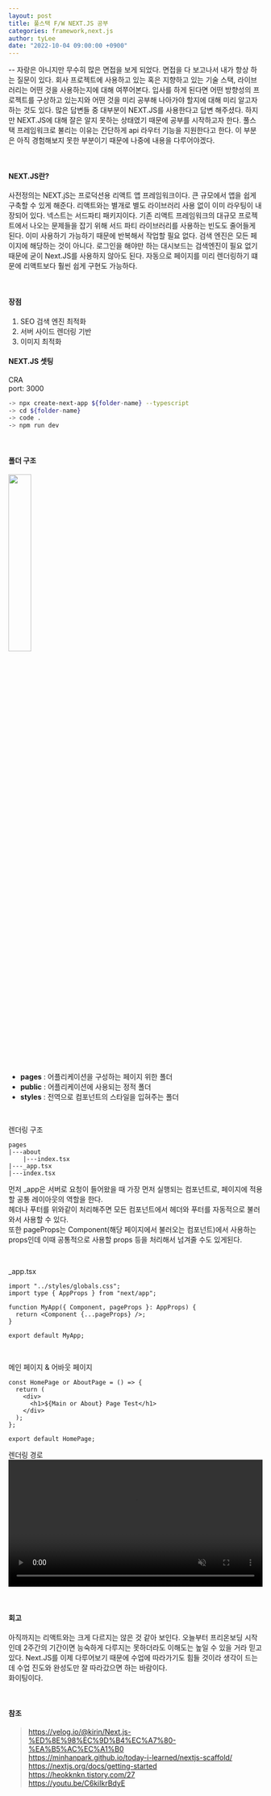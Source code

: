 ```yaml
---
layout: post
title: 풀스택 F/W NEXT.JS 공부
categories: framework,next.js
author: tyLee
date: "2022-10-04 09:00:00 +0900"
---
```


-- 자랑은 아니지만 무수히 많은 면접을 보게 되었다. 면접을 다 보고나서 내가 항상 하는 질문이 있다. 회사 프로젝트에 사용하고 있는 혹은 지향하고 있는 기술 스택, 라이브러리는 어떤 것을 사용하는지에 대해 여쭈어본다. 입사를 하게 된다면 어떤 방향성의 프로젝트를 구상하고 있는지와 어떤 것을 미리 공부해 나아가야 할지에 대해 미리 알고자 하는 것도 있다. 많은 답변들 중 대부분이 NEXT.JS를 사용한다고 답변 해주셨다. 하지만 NEXT.JS에 대해 잘은 알지 못하는 상태였기 때문에 공부를 시작하고자 한다. 풀스택 프레임워크로 불리는 이유는 간단하게 api 라우터 기능을 지원한다고 한다. 이 부분은 아직 경험해보지 못한 부분이기 때문에 나중에 내용을 다루어야겠다.

<br>

#### NEXT.JS란?

사전정의는 NEXT.jS는 프로덕션용 리액트 앱 프레임워크이다. 큰 규모에서 앱을 쉽게 구축할 수 있게 해준다. 리액트와는 별개로 별도 라이브러리 사용 없이 이미 라우팅이 내장되어 있다. 넥스트는 서드파티 패키지이다. 기존 리액트 프레임워크의 대규모 프로젝트에서 나오는 문제들을 잡기 위해 서드 파티 라이브러리를 사용하는 빈도도 줄어들게 된다. 이미 사용하기 가능하기 때문에 반복해서 작업할 필요 없다.
검색 엔진은 모든 페이지에 해당하는 것이 아니다.
로그인을 해야만 하는 대시보드는 검색엔진이 필요 없기 때문에 굳이 Next.JS를 사용하지 않아도 된다.
자동으로 페이지를 미리 렌더링하기 떄문에 리액트보다 훨씬 쉽게 구현도 가능하다.

<br>

#### 장점

1. SEO 검색 엔진 최적화
2. 서버 사이드 렌더링 기반
3. 이미지 최적화

#### NEXT.JS 셋팅

CRA  
port: 3000

```bash
-> npx create-next-app ${folder-name} --typescript
-> cd ${folder-name}
-> code .
-> npm run dev
```

<br>

#### 폴더 구조

<img src="{{'/assets/img/next/folder.png' | relative_url}}" style="width: 30%;">

- **pages** : 어플리케이션을 구성하는 페이지 위한 폴더
- **public** : 어플리케이션에 사용되는 정적 폴더
- **styles** : 전역으로 컴포넌트의 스타일을 입혀주는 폴더

<br>

렌더링 구조

```tsx
pages
|---about
    |---index.tsx
|---_app.tsx
|---index.tsx
```

먼저 \_app은 서버로 요청이 들어왔을 때 가장 먼저 실행되는 컴포넌트로, 페이지에 적용할 공통 레이아웃의 역할을 한다.  
헤더나 푸터를 위와같이 처리해주면 모든 컴포넌트에서 헤더와 푸터를 자동적으로 불러와서 사용할 수 있다.  
또한 pageProps는 Component(해당 페이지에서 불러오는 컴포넌트)에서 사용하는 props인데 이때 공통적으로 사용할 props 등을 처리해서 넘겨줄 수도 있게된다.

<br>

\_app.tsx

```tsx
import "../styles/globals.css";
import type { AppProps } from "next/app";

function MyApp({ Component, pageProps }: AppProps) {
  return <Component {...pageProps} />;
}

export default MyApp;
```

<br>

메인 페이지 & 어바웃 페이지

```tsx
const HomePage or AboutPage = () => {
  return (
    <div>
      <h1>${Main or About} Page Test</h1>
    </div>
  );
};

export default HomePage;
```

렌더링 경로
<video width="100%" src="{{'/assets/img/next/next-path.mov' | relative_url}}" autoplay loop muted></video>

<br>

#### 회고

아직까지는 리액트와는 크게 다르지는 않은 것 같아 보인다. 오늘부터 프리온보딩 시작인데 2주간의 기간이면 능숙하게 다루지는 못하더라도 이해도는 높일 수 있을 거라 믿고 있다. Next.JS를 이제 다루어보기 때문에 수업에 따라가기도 힘들 것이라 생각이 드는데 수업 진도와 완성도만 잘 따라갔으면 하는 바람이다.  
화이팅이다.

<br>

#### 참조

> <https://velog.io/@kirin/Next.js-%ED%8E%98%EC%9D%B4%EC%A7%80-%EA%B5%AC%EC%A1%B0>  
> <https://minhanpark.github.io/today-i-learned/nextjs-scaffold/>  
> <https://nextjs.org/docs/getting-started>  
> <https://heokknkn.tistory.com/27>  
> <https://youtu.be/C6kiIkrBdyE>
